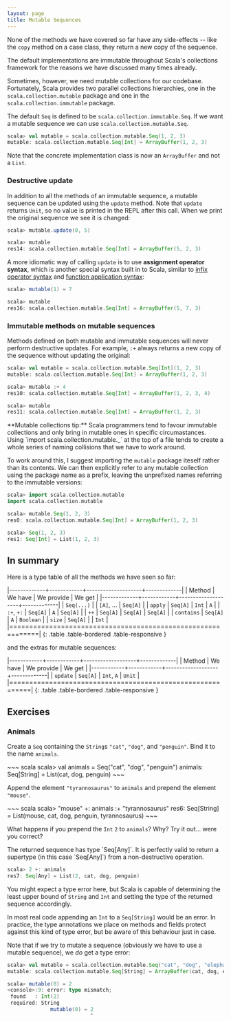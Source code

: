 ```yaml
---
layout: page
title: Mutable Sequences
---
```


None of the methods we have covered so far have any side-effects -- like the `copy` method on a case class, they return a new copy of the sequence.

The default implementations are immutable throughout Scala's collections framework for the reasons we have discussed many times already.

Sometimes, however, we need mutable collections for our codebase. Fortunately, Scala provides two parallel collections hierarchies, one in the `scala.collection.mutable` package and one in the `scala.collection.immutable` package.

The default `Seq` is defined to be `scala.collection.immutable.Seq`. If we want a mutable sequence we can use `scala.collection.mutable.Seq`.

~~~ scala
scala> val mutable = scala.collection.mutable.Seq(1, 2, 3)
mutable: scala.collection.mutable.Seq[Int] = ArrayBuffer(1, 2, 3)
~~~

Note that the concrete implementation class is now an `ArrayBuffer` and not a `List`.

### Destructive update

In addition to all the methods of an immutable sequence, a mutable sequence can be updated using the `update` method. Note that `update` returns `Unit`, so no value is printed in the REPL after this call. When we print the original sequence we see it is changed:

~~~ scala
scala> mutable.update(0, 5)

scala> mutable
res14: scala.collection.mutable.Seq[Int] = ArrayBuffer(5, 2, 3)
~~~

A more idiomatic way of calling `update` is to use **assignment operator syntax**, which is another special syntax built in to Scala, similar to [infix operator syntax](../intro/expressions.html) and [function application syntax](../objects/apply.html):

~~~ scala
scala> mutable(1) = 7

scala> mutable
res16: scala.collection.mutable.Seq[Int] = ArrayBuffer(5, 7, 3)
~~~

### Immutable methods on mutable sequences

Methods defined on both mutable and immutable sequences will never perform destructive updates. For example, `:+` always returns a new copy of the sequence without updating the original:

~~~ scala
scala> val mutable = scala.collection.mutable.Seq[Int](1, 2, 3)
mutable: scala.collection.mutable.Seq[Int] = ArrayBuffer(1, 2, 3)

scala> mutable :+ 4
res10: scala.collection.mutable.Seq[Int] = ArrayBuffer(1, 2, 3, 4)

scala> mutable
res11: scala.collection.mutable.Seq[Int] = ArrayBuffer(1, 2, 3)
~~~

<div class="alert alert-info">
**Mutable collections tip:** Scala programmers tend to favour immutable collections and only bring in mutable ones in specific circumastances. Using `import scala.collection.mutable._` at the top of a file tends to create a whole series of naming collisions that we have to work around.

To work around this, I suggest importing the `mutable` package iteself rather than its contents. We can then explicitly refer to any mutable collection using the package name as a prefix, leaving the unprefixed names referring to the immutable versions:

~~~ scala
scala> import scala.collection.mutable
import scala.collection.mutable

scala> mutable.Seq(1, 2, 3)
res0: scala.collection.mutable.Seq[Int] = ArrayBuffer(1, 2, 3)

scala> Seq(1, 2, 3)
res1: Seq[Int] = List(1, 2, 3)
~~~
</div>

## In summary

Here is a type table of all the methods we have seen so far:

|-------------+------------+--------------------+-------------|
| Method      | We have    | We provide         | We get      |
|-------------+------------+--------------------+-------------|
| `Seq(...)`  |            | `[A]`, ...         | `Seq[A]`    |
| `apply`     | `Seq[A]`   | `Int`              | `A`         |
| `:+`, `+:`  | `Seq[A]`   | `A`                | `Seq[A]`    |
| `++`        | `Seq[A]`   | `Seq[A]`           | `Seq[A]`    |
| `contains`  | `Seq[A]`   | `A`                | `Boolean`   |
| `size`      | `Seq[A]`   |                    | `Int`       |
|=============================================================|
{: .table .table-bordered .table-responsive }

and the extras for mutable sequences:

|------------+------------+-------------------+-------------|
| Method     | We have    | We provide        | We get      |
|------------+------------+-------------------+-------------|
| `update`   | `Seq[A]`   | `Int`, `A`        | `Unit`      |
|===========================================================|
{: .table .table-bordered .table-responsive }

## Exercises

### Animals

Create a `Seq` containing the `String`s `"cat"`, `"dog"`, and `"penguin"`. Bind it to the name `animals`.

<div class="solution">
~~~ scala
scala> val animals = Seq("cat", "dog", "penguin")
animals: Seq[String] = List(cat, dog, penguin)
~~~
</div>

Append the element `"tyrannosaurus"` to `animals` and prepend the element `"mouse"`.

<div class="solution">
~~~ scala
scala> "mouse" +: animals :+ "tyrannosaurus"
res6: Seq[String] = List(mouse, cat, dog, penguin, tyrannosaurus)
~~~
</div>

What happens if you prepend the `Int` `2` to `animals`? Why? Try it out... were you correct?

<div class="solution">
The returned sequence has type `Seq[Any]`.  It is perfectly valid to return a supertype (in this case `Seq[Any]`) from a non-destructive operation.

~~~ scala
scala> 2 +: animals
res7: Seq[Any] = List(2, cat, dog, penguin)
~~~

You might expect a type error here, but Scala is capable of determining the least upper bound of `String` and `Int` and setting the type of the returned sequence accordingly.

In most real code appending an `Int` to a `Seq[String]` would be an error. In practice, the type annotations we place on methods and fields protect against this kind of type error, but be aware of this behaviour just in case.

Note that if we try to mutate a sequence (obviously we have to use a mutable sequence), we *do* get a type error:

~~~ scala
scala> val mutable = scala.collection.mutable.Seq("cat", "dog", "elephant")
mutable: scala.collection.mutable.Seq[String] = ArrayBuffer(cat, dog, elephant)

scala> mutable(0) = 2
<console>:9: error: type mismatch;
 found   : Int(2)
 required: String
              mutable(0) = 2
                           ^
~~~
</div>
